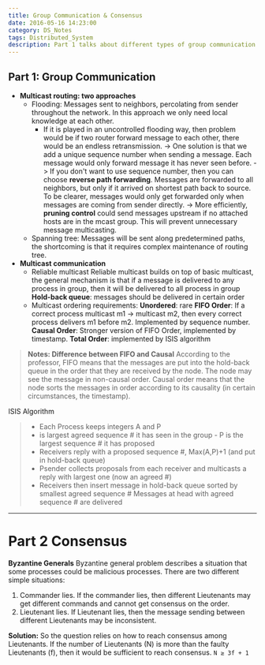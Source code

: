 ```yaml
---
title: Group Communication & Consensus
date: 2016-05-16 14:23:00
category: DS_Notes
tags: Distributed_System
description: Part 1 talks about different types of group communication ordering and routing approaches; Part 2 describes basic Byzantine problem and its solution.
---
```


Part 1: Group Communication
---
 - **Multicast routing: two approaches**
	- Flooding: Messages sent to neighbors, percolating from sender throughout the network. In this approach we only need local knowledge at each other.
		- If it is played in an uncontrolled flooding way, then problem would be if two router forward message to each other, there would be an endless retransmission.
		-> One solution is that we add a unique sequence number when sending a message. Each message would only forward message it has never seen before.
		-> If you don't want to use sequence number, then you can choose **reverse path forwarding**. Messages are forwarded to all neighbors, but only if it arrived on shortest path back to source. To be clearer, messages would only get forwarded only when messages are coming from sender directly.
		-> More efficiently, **pruning control** could send messages upstream if no attached hosts are in the mcast group. This will prevent unnecessary message multicasting.
	- Spanning tree: Messages will be sent along predetermined paths, the shortcoming is that it requires complex maintenance of routing tree.
 - **Multicast communication**
	- Reliable multicast
Reliable multicast builds on top of basic multicast, the general mechanism is that if a message is delivered to any process in group, then it will be delivered to all process in group
**Hold-back queue**: messages should be delivered in certain order
	 - Multicast ordering requirements:
**Unordered**:  rare
**FIFO Order**: If a correct process multicast m1 -> multicast m2, then every correct process delivers m1 before m2. Implemented by sequence number.
**Causal Order**: Stronger version of FIFO Order, implemented by timestamp.
**Total Order**: implemented by ISIS algorithm

> **Notes: Difference between FIFO and Causal**
> According to the professor, FIFO means that the messages are put into the hold-back queue in the order that they are received by the node. The node may see the message in non-causal order. Causal order means that the node sorts the messages in order according to its causality (in certain circumstances, the timestamp).

ISIS Algorithm
> - Each Process keeps integers A and P
>  - is largest agreed sequence # it has seen in the group - P is the largest sequence # it has proposed
> - Receivers reply with a proposed sequence #, Max(A,P)+1 (and put in hold-back queue)
> - Psender collects proposals from each receiver and multicasts a reply with largest one (now an agreed #)
> - Receivers then insert message in hold-back queue sorted by smallest agreed sequence #
> Messages at head with agreed sequence # are delivered


----------

Part 2 Consensus
===

**Byzantine Generals**
Byzantine general problem describes a situation that some processes could be malicious processes. There are two different simple situations:

 1. Commander lies. If the commander lies, then different Lieutenants may get different commands and cannot get consensus on the order.
 2. Lieutenant lies. If Lieutenant lies, then the message sending between different Lieutenants may be inconsistent.

**Solution:** 
So the question relies on how to reach consensus among Lieutenants. If the number of Lieutenants (N) is more than the faulty Lieutenants (f), then it would be sufficient to reach consensus.
`N ≥ 3f + 1`
